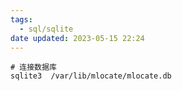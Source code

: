 ```yaml
---
tags:
  - sql/sqlite
date updated: 2023-05-15 22:24
---
```


```shell
# 连接数据库
sqlite3  /var/lib/mlocate/mlocate.db
```